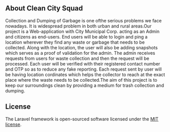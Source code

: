 
## About Clean City Squad

Collection and Dumping of Garbage is one ofthe serious problems we face nowadays. It is widespread problem in both urban and rural areas.Our project is a Web-application with City Municipal Corp. acting as an Admin and citizens as end-users. End users will be able to login and ping a location wherever they find any waste or garbage that needs to be collected. Along with the location, the user will also be adding snapshots which serves as a proof of validation for the admin. The admin receives requests from users for waste collection and then the request will be processed. Each user will be verified with their registered contact number and OTP so as to reduce any fake reporting. Each request sent by user will be having location cordinates which helps the collector to reach at the exact place where the waste needs to be collected.The aim of this project is to keep our surroundings clean by providing a medium for trash collection and dumping.

## License

The Laravel framework is open-sourced software licensed under the [MIT license](https://opensource.org/licenses/MIT).
